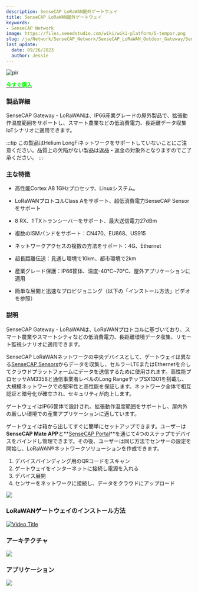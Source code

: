```yaml
---
description: SenseCAP LoRaWAN屋外ゲートウェイ
title: SenseCAP LoRaWAN屋外ゲートウェイ
keywords:
- SenseCAP Network
image: https://files.seeedstudio.com/wiki/wiki-platform/S-tempor.png
slug: /ja/Network/SenseCAP_Network/SenseCAP_LoRaWAN_Outdoor_Gateway/SenseCAP_LoRaWAN_Outdoor_Gateway_Overview
last_update:
  date: 09/26/2023
  author: Jessie
---
```


<p style={{textAlign: 'center'}}><img src="https://media-cdn.seeedstudio.com/media/catalog/product/cache/bb49d3ec4ee05b6f018e93f896b8a25d/s/e/sensecap_lorawan_eu868_1.png" alt="pir" width={600} height="auto" /></p>

<div class="get_one_now_container" style={{textAlign: 'center'}}>
    <a class="get_one_now_item" href="https://www.seeedstudio.com/LoRaWAN-Gateway-EU868-p-4305.html" target="_blank">
            <strong><span><font color={'FFFFFF'} size={"4"}> 今すぐ購入 </font></span></strong>
    </a>
</div>

### 製品詳細

SenseCAP Gateway - LoRaWANは、IP66産業グレードの屋外製品で、拡張動作温度範囲をサポートし、スマート農業などの低消費電力、長距離データ収集IoTシナリオに適用できます。

:::tip
この製品はHelium LongFiネットワークをサポートしていないことにご注意ください。品質上の欠陥がない製品は返品・返金の対象外となりますのでご了承ください。
:::

### 主な特徴

- 高性能Cortex A8 1GHzプロセッサ、Linuxシステム。

- LoRaWANプロトコルClass Aをサポート、超低消費電力SenseCAP Sensorをサポート

- 8 RX、1 TXトランシーバーをサポート、最大送信電力27dBm

- 複数のISMバンドをサポート：CN470、EU868、US915

- ネットワークアクセスの複数の方法をサポート：4G、Ethernet

- 超長距離伝送：見通し環境で10km、都市環境で2km

- 産業グレード保護：IP66筐体、温度-40℃~70℃、屋外アプリケーションに適用

- 簡単な展開と迅速なプロビジョニング（以下の「インストール方法」ビデオを参照）

### 説明

SenseCAP Gateway - LoRaWANは、LoRaWANプロトコルに基づいており、スマート農業やスマートシティなどの低消費電力、長距離環境データ収集、リモート監視シナリオに適用できます。

SenseCAP LoRaWANネットワークの中央デバイスとして、ゲートウェイは異なる[SenseCAP Sensors](https://www.seeedstudio.com/catalogsearch/result/?q=SenseCAP+Sensor "SenseCAP Sensor")からデータを収集し、セルラーLTEまたはEthernetを介してクラウドプラットフォームにデータを送信するために使用されます。高性能プロセッサAM3358と通信事業者レベルのLong RangeチップSX1301を搭載し、大規模ネットワークでの堅牢性と高性能を保証します。ネットワーク全体で相互認証と暗号化が確立され、セキュリティが向上します。

ゲートウェイはIP66筐体で設計され、拡張動作温度範囲をサポートし、屋内外の厳しい環境での産業アプリケーションに適しています。

ゲートウェイは箱から出してすぐに簡単にセットアップできます。ユーザーは**SenseCAP Mate APP**と**[SenseCAP Portal](https://sensecap-docs.seeed.cc/quickstart.html)**を通じて4つのステップでデバイスをバインドし管理できます。その後、ユーザーは同じ方法でセンサーの設定を開始し、LoRaWAN®ネットワークソリューションを作成できます。

1. デバイスバインディング用のQRコードをスキャン
2. ゲートウェイをインターネットに接続し電源を入れる
3. デバイス展開
4. センサーをネットワークに接続し、データをクラウドにアップロード

![](https://files.seeedstudio.com/products/114991726/img/why%20SenseCAP.png)

### LoRaWANゲートウェイのインストール方法

[![Video Title](https://img.youtube.com/vi/QZRk8Qa6rrc/0.jpg)](https://www.youtube.com/watch?v=QZRk8Qa6rrc)

### アーキテクチャ

![](https://files.seeedstudio.com/products/102991154/img/SenseCAP%20LoRaWAN%20Architecture.png)

### アプリケーション

![](https://files.seeedstudio.com/products/114991726/img/application%20seeed%20page%20for%20sensecap.png)